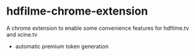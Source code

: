 # hdfilme-chrome-extension
A chrome extension to enable some convenience features for hdfilme.tv and xcine.tv

- automatic premium token generation
